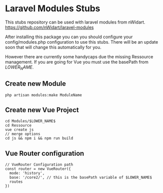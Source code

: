 # Laravel Modules Stubs

This stubs repository can be used with laravel modules from nWidart.
https://github.com/nWidart/laravel-modules

After installing this package you can you should configure your config/modules.php configuration to use this stubs.
There will be an update soon that will change this automatically for you.

However there are currently some handycaps due the missing Ressource management.
If you are going for Vue you must use the basePath from $LOWER_NAME$.


## Create new Module  
```
php artisan modules:make ModuleName
```


## Create new Vue Project
```
cd Modules/$LOWER_NAME$
cd Ressource
vue create js
// merge options  
cd js && npm i && npm run build 

```

## Vue Router configuration
```
// VueRouter Configuration path
const router = new VueRouter({
  mode: 'history',
  base: '/core2/', // this is the basePath variable of $LOWER_NAME$
  routes
})
```
